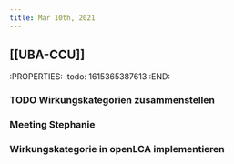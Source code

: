 ```yaml
---
title: Mar 10th, 2021
---
```


## [[UBA-CCU]] 
:PROPERTIES:
:todo: 1615365387613
:END:
### TODO Wirkungskategorien zusammenstellen
### Meeting Stephanie
### Wirkungskategorie in openLCA implementieren
###
